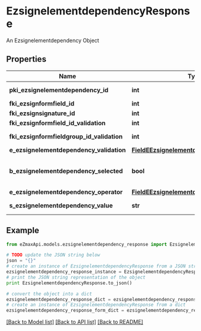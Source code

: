 # EzsignelementdependencyResponse

An Ezsignelementdependency Object

## Properties

Name | Type | Description | Notes
------------ | ------------- | ------------- | -------------
**pki_ezsignelementdependency_id** | **int** | The unique ID of the Ezsignelementdependency | 
**fki_ezsignformfield_id** | **int** | The unique ID of the Ezsignformfield | [optional] 
**fki_ezsignsignature_id** | **int** | The unique ID of the Ezsignsignature | [optional] 
**fki_ezsignformfield_id_validation** | **int** | The unique ID of the Ezsignformfield | [optional] 
**fki_ezsignformfieldgroup_id_validation** | **int** | The unique ID of the Ezsignformfieldgroup | [optional] 
**e_ezsignelementdependency_validation** | [**FieldEEzsignelementdependencyValidation**](FieldEEzsignelementdependencyValidation.md) |  | 
**b_ezsignelementdependency_selected** | **bool** | Whether if it&#39;s selected or not when using eEzsignelementdependencyValidation &#x3D; Selected | [optional] 
**e_ezsignelementdependency_operator** | [**FieldEEzsignelementdependencyOperator**](FieldEEzsignelementdependencyOperator.md) |  | [optional] 
**s_ezsignelementdependency_value** | **str** | The value of the Ezsignelementdependency | [optional] 

## Example

```python
from eZmaxApi.models.ezsignelementdependency_response import EzsignelementdependencyResponse

# TODO update the JSON string below
json = "{}"
# create an instance of EzsignelementdependencyResponse from a JSON string
ezsignelementdependency_response_instance = EzsignelementdependencyResponse.from_json(json)
# print the JSON string representation of the object
print EzsignelementdependencyResponse.to_json()

# convert the object into a dict
ezsignelementdependency_response_dict = ezsignelementdependency_response_instance.to_dict()
# create an instance of EzsignelementdependencyResponse from a dict
ezsignelementdependency_response_form_dict = ezsignelementdependency_response.from_dict(ezsignelementdependency_response_dict)
```
[[Back to Model list]](../README.md#documentation-for-models) [[Back to API list]](../README.md#documentation-for-api-endpoints) [[Back to README]](../README.md)


